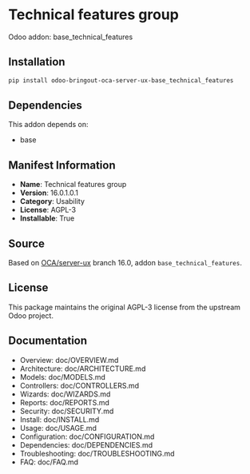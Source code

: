 # Technical features group

Odoo addon: base_technical_features

## Installation

```bash
pip install odoo-bringout-oca-server-ux-base_technical_features
```

## Dependencies

This addon depends on:
- base

## Manifest Information

- **Name**: Technical features group
- **Version**: 16.0.1.0.1
- **Category**: Usability
- **License**: AGPL-3
- **Installable**: True

## Source

Based on [OCA/server-ux](https://github.com/OCA/server-ux) branch 16.0, addon `base_technical_features`.

## License

This package maintains the original AGPL-3 license from the upstream Odoo project.

## Documentation

- Overview: doc/OVERVIEW.md
- Architecture: doc/ARCHITECTURE.md
- Models: doc/MODELS.md
- Controllers: doc/CONTROLLERS.md
- Wizards: doc/WIZARDS.md
- Reports: doc/REPORTS.md
- Security: doc/SECURITY.md
- Install: doc/INSTALL.md
- Usage: doc/USAGE.md
- Configuration: doc/CONFIGURATION.md
- Dependencies: doc/DEPENDENCIES.md
- Troubleshooting: doc/TROUBLESHOOTING.md
- FAQ: doc/FAQ.md
